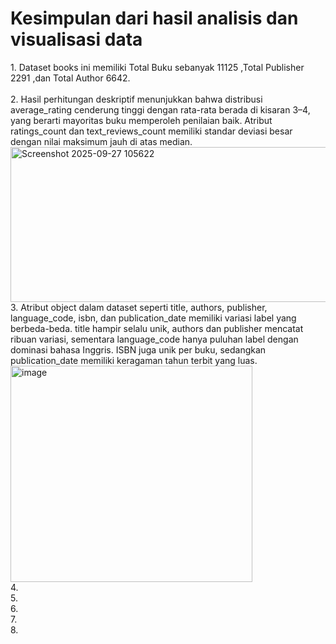 <h1>Kesimpulan dari hasil analisis dan visualisasi data </h1>
1. Dataset books ini memiliki Total Buku sebanyak 11125 ,Total Publisher 2291 ,dan Total Author 6642.<br />
<br />
2. Hasil perhitungan deskriptif menunjukkan bahwa distribusi average_rating cenderung tinggi dengan rata-rata berada di kisaran 3–4, yang berarti mayoritas buku memperoleh penilaian baik. Atribut ratings_count dan text_reviews_count memiliki standar deviasi besar dengan nilai maksimum jauh di atas median.<br />
<img width="726" height="248" alt="Screenshot 2025-09-27 105622" src="https://github.com/user-attachments/assets/98fe91db-3949-40d4-bda6-c10d1d690c65" />
<br />
3. Atribut object dalam dataset seperti title, authors, publisher, language_code, isbn, dan publication_date memiliki variasi label yang berbeda-beda. title hampir selalu unik, authors dan publisher mencatat ribuan variasi, sementara language_code hanya puluhan label dengan dominasi bahasa Inggris. ISBN juga unik per buku, sedangkan publication_date memiliki keragaman tahun terbit yang luas.<br />
<img width="387" height="346" alt="image" src="https://github.com/user-attachments/assets/4cfad45b-c98d-4efa-aad6-597c9781e968" />
<br />
4.
<br />
5.
<br />
6.
<br />
7.
<br />
8.
<br />
